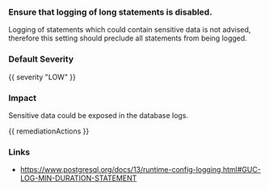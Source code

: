 
### Ensure that logging of long statements is disabled.

Logging of statements which could contain sensitive data is not advised, therefore this setting should preclude all statements from being logged.

### Default Severity
{{ severity "LOW" }}

### Impact
Sensitive data could be exposed in the database logs.

<!-- DO NOT CHANGE -->
{{ remediationActions }}

### Links
- https://www.postgresql.org/docs/13/runtime-config-logging.html#GUC-LOG-MIN-DURATION-STATEMENT
        